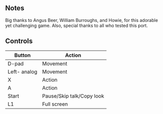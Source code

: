 ## Notes

Big thanks to Angus Beer, William Burroughs, and Howie, for this adorable yet challenging game. Also, special thanks to all who tested this port. 

## Controls

| Button | Action |
|--|--| 
|D-pad|Movement|
|Left- analog|Movement|
|X|Action|
|A|Action|
|Start|Pause/Skip talk/Copy look|
|L1|Full screen|


